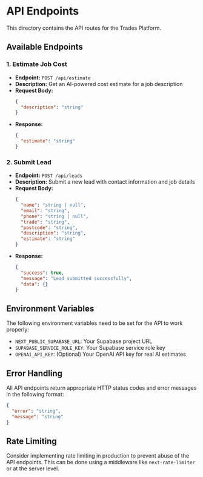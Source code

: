 # API Endpoints

This directory contains the API routes for the Trades Platform.

## Available Endpoints

### 1. Estimate Job Cost

- **Endpoint:** `POST /api/estimate`
- **Description:** Get an AI-powered cost estimate for a job description
- **Request Body:**
  ```json
  {
    "description": "string"
  }
  ```
- **Response:**
  ```json
  {
    "estimate": "string"
  }
  ```

### 2. Submit Lead

- **Endpoint:** `POST /api/leads`
- **Description:** Submit a new lead with contact information and job details
- **Request Body:**
  ```json
  {
    "name": "string | null",
    "email": "string",
    "phone": "string | null",
    "trade": "string",
    "postcode": "string",
    "description": "string",
    "estimate": "string"
  }
  ```
- **Response:**
  ```json
  {
    "success": true,
    "message": "Lead submitted successfully",
    "data": {}
  }
  ```

## Environment Variables

The following environment variables need to be set for the API to work properly:

- `NEXT_PUBLIC_SUPABASE_URL`: Your Supabase project URL
- `SUPABASE_SERVICE_ROLE_KEY`: Your Supabase service role key
- `OPENAI_API_KEY`: (Optional) Your OpenAI API key for real AI estimates

## Error Handling

All API endpoints return appropriate HTTP status codes and error messages in the following format:

```json
{
  "error": "string",
  "message": "string"
}
```

## Rate Limiting

Consider implementing rate limiting in production to prevent abuse of the API endpoints. This can be done using a middleware like `next-rate-limiter` or at the server level.
